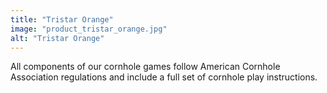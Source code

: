 ```yaml
---
title: "Tristar Orange"
image: "product_tristar_orange.jpg"
alt: "Tristar Orange"
---
```


All components of our cornhole games follow American Cornhole Association regulations and include a full set of cornhole play instructions.
